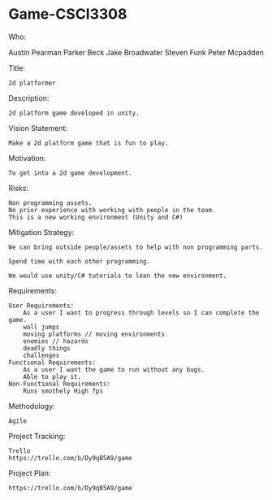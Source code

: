 # Game-CSCI3308

Who:

Austin Pearman
Parker Beck
Jake Broadwater
Steven Funk
Peter Mcpadden

Title:

	2d platformer

Description:

	2d platform game developed in unity.

Vision Statement:

	Make a 2d platform game that is fun to play. 

Motivation:

	To get into a 2d game development.

Risks:
	
	Non programming assets.
	No prior experience with working with people in the team.
	This is a new working environment (Unity and C#)

Mitigation Strategy:

	We can bring outside people/assets to help with non programming parts.
	
	Spend time with each other programming.
	
	We would use unity/C# tutorials to lean the new environment. 


Requirements:

	User Requirements:
		As a user I want to progress through levels so I can complete the game.
		wall jumps
		moving platforms // moving environments
		enemies // hazards
		deadly things
		challenges
	Functional Requirements:
		As a user I want the game to run without any bugs.
		Able to play it.
	Non-Functional Requirements:
		Runs smothely High fps
		
Methodology:

	Agile

Project Tracking:

	Trello
	https://trello.com/b/Dy9qB5A9/game

Project Plan:

	https://trello.com/b/Dy9qB5A9/game
